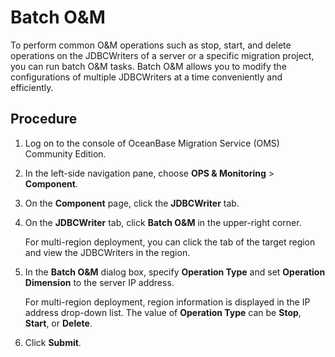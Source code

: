 # Batch O&M

To perform common O&M operations such as stop, start, and delete operations on the JDBCWriters of a server or a specific migration project, you can run batch O&M tasks. Batch O&M allows you to modify the configurations of multiple JDBCWriters at a time conveniently and efficiently.

## Procedure

1. Log on to the console of OceanBase Migration Service (OMS) Community Edition.

2. In the left-side navigation pane, choose **OPS & Monitoring** > **Component**.

3. On the **Component** page, click the **JDBCWriter** tab.

4. On the **JDBCWriter** tab, click **Batch O&M** in the upper-right corner.

   For multi-region deployment, you can click the tab of the target region and view the JDBCWriters in the region.

5. In the **Batch O&M** dialog box, specify **Operation Type** and set **Operation Dimension** to the server IP address.

   For multi-region deployment, region information is displayed in the IP address drop-down list. The value of **Operation Type** can be **Stop**, **Start**, or **Delete**.

6. Click **Submit**.
